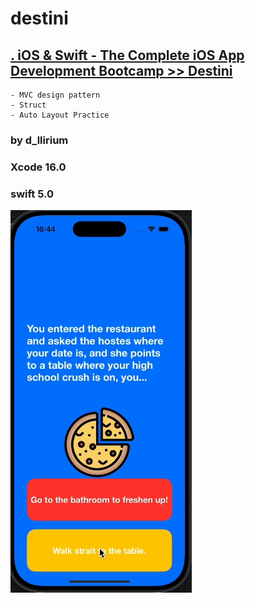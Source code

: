 # destini

## [. iOS & Swift - The Complete iOS App Development Bootcamp >> Destini ](https://brq.udemy.com/course/ios-13-app-development-bootcamp/learn/lecture/16253100#questions)

	- MVC design pattern
	- Struct
	- Auto Layout Practice

### by d_llirium
### Xcode 16.0
### swift 5.0

![destini](https://github.com/d-llirium/destini/blob/main/gif.gif?raw=true)

